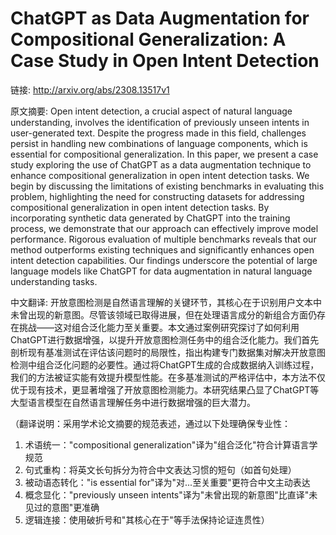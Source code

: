 # ChatGPT as Data Augmentation for Compositional Generalization: A Case Study in Open Intent Detection

链接: http://arxiv.org/abs/2308.13517v1

原文摘要:
Open intent detection, a crucial aspect of natural language understanding,
involves the identification of previously unseen intents in user-generated
text. Despite the progress made in this field, challenges persist in handling
new combinations of language components, which is essential for compositional
generalization. In this paper, we present a case study exploring the use of
ChatGPT as a data augmentation technique to enhance compositional
generalization in open intent detection tasks. We begin by discussing the
limitations of existing benchmarks in evaluating this problem, highlighting the
need for constructing datasets for addressing compositional generalization in
open intent detection tasks. By incorporating synthetic data generated by
ChatGPT into the training process, we demonstrate that our approach can
effectively improve model performance. Rigorous evaluation of multiple
benchmarks reveals that our method outperforms existing techniques and
significantly enhances open intent detection capabilities. Our findings
underscore the potential of large language models like ChatGPT for data
augmentation in natural language understanding tasks.

中文翻译:
开放意图检测是自然语言理解的关键环节，其核心在于识别用户文本中未曾出现的新意图。尽管该领域已取得进展，但在处理语言成分的新组合方面仍存在挑战——这对组合泛化能力至关重要。本文通过案例研究探讨了如何利用ChatGPT进行数据增强，以提升开放意图检测任务中的组合泛化能力。我们首先剖析现有基准测试在评估该问题时的局限性，指出构建专门数据集对解决开放意图检测中组合泛化问题的必要性。通过将ChatGPT生成的合成数据纳入训练过程，我们的方法被证实能有效提升模型性能。在多基准测试的严格评估中，本方法不仅优于现有技术，更显著增强了开放意图检测能力。本研究结果凸显了ChatGPT等大型语言模型在自然语言理解任务中进行数据增强的巨大潜力。

（翻译说明：采用学术论文摘要的规范表述，通过以下处理确保专业性：
1. 术语统一："compositional generalization"译为"组合泛化"符合计算语言学规范
2. 句式重构：将英文长句拆分为符合中文表达习惯的短句（如首句处理）
3. 被动语态转化："is essential for"译为"对...至关重要"更符合中文主动表达
4. 概念显化："previously unseen intents"译为"未曾出现的新意图"比直译"未见过的意图"更准确
5. 逻辑连接：使用破折号和"其核心在于"等手法保持论证连贯性）
